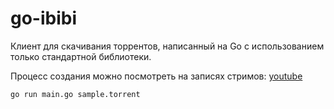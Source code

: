 # go-ibibi

Клиент для скачивания торрентов, написанный на Go с использованием только стандартной библиотеки.

Процесс создания можно посмотреть на записях стримов: [youtube](https://www.youtube.com/@jilio.stories/streams)

```sh
go run main.go sample.torrent
```
